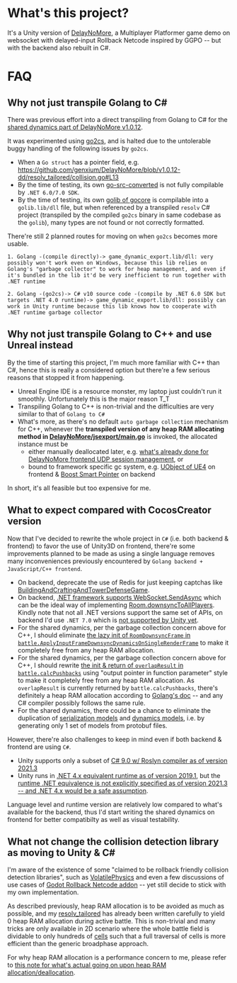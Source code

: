 # What's this project?
It's a Unity version of [DelayNoMore](https://github.com/genxium/DelayNoMore), a Multiplayer Platformer game demo on websocket with delayed-input Rollback Netcode inspired by GGPO -- but with the backend also rebuilt in C#.

# FAQ
## Why not just transpile Golang to C#
There was previous effort into a direct transpiling from Golang to C# for the [shared dynamics part of DelayNoMore v1.0.12](https://github.com/genxium/DelayNoMore/tree/v1.0.12-dd/jsexport). 

It was experimented using [go2cs](https://github.com/GridProtectionAlliance/go2cs), and is halted due to the untolerable buggy handling of the following issues by `go2cs`.
- When a `Go struct` has a pointer field, e.g. https://github.com/genxium/DelayNoMore/blob/v1.0.12-dd/resolv_tailored/collision.go#L13
- By the time of testing, its own [go-src-converted](https://github.com/GridProtectionAlliance/go2cs/tree/master/src/go-src-converted) is not fully compilable by `.NET 6.0/7.0 SDK`.
- By the time of testing, its own [golib of gocore](https://github.com/GridProtectionAlliance/go2cs/tree/master/src/gocore/golib) is compilable into a `golib.lib/dll` file, but when referenced by a transpiled `resolv` C# project (transpiled by the compiled `go2cs` binary in same codebase as the `golib`), many types are not found or not correctly formatted.

There're still 2 planned routes for moving on when `go2cs` becomes more usable. 
```
1. Golang -(compile directly)-> game_dynamic_export.lib/dll: very possibly won't work even on Windows, because this lib relies on Golang's "garbage collector" to work for heap management, and even if it's bundled in the lib it'd be very inefficient to run together with .NET runtime

2. Golang -(go2cs)-> C# v10 source code -(compile by .NET 6.0 SDK but targets .NET 4.0 runtime)-> game_dynamic_export.lib/dll: possibly can work in Unity runtime because this lib knows how to cooperate with .NET runtime garbage collector
```

## Why not just transpile Golang to C++ and use Unreal instead
By the time of starting this project, I'm much more familiar with C++ than C#, hence this is really a considered option but there're a few serious reasons that stopped it from happening.
- Unreal Engine IDE is a resource monster, my laptop just couldn't run it smoothly. Unfortunately this is the major reason T_T
- Transpiling Golang to C++ is non-trivial and the difficulties are very similar to that of `Golang to C#`
- What's more, as there's no default `auto garbage collection` mechanism for C++, whenever the __transpiled version of any heap RAM allocating method in [DelayNoMore/jsexport/main.go](https://github.com/genxium/DelayNoMore/blob/v1.0.12-dd/jsexport/main.go)__ is invoked, the allocated instance must be 
    - either manually deallocated later, e.g. [what's already done for DelayNoMore frontend UDP session management](https://github.com/genxium/DelayNoMore/blob/v1.0.12-dd/frontend/build-templates/jsb-link/frameworks/runtime-src/Classes/udp_session.cpp), or
    - bound to framework specific gc system, e.g. [UObject of UE4](https://docs.unrealengine.com/4.27/en-US/ProgrammingAndScripting/ProgrammingWithCPP/UnrealArchitecture/Objects/Optimizations/) on frontend & [Boost Smart Pointer](https://www.boost.org/doc/libs/1_55_0/libs/smart_ptr/smart_ptr.htm) on backend    

In short, it's all feasible but too expensive for me.

## What to expect compared with CocosCreator version 
Now that I've decided to rewrite the whole project in `C#` (i.e. both backend & frontend) to favor the use of Unity3D on frontend, there're some improvements planned to be made as using a single language removes many inconveniences previously encountered by `Golang backend + JavaScript/C++ frontend`.
   
- On backend, deprecate the use of Redis for just keeping captchas like [BuildingAndCraftingAndTowerDefenseGame](https://github.com/genxium/BuildingAndCraftingAndTowerDefenseGame/tree/redis-deprecated).
- On backend, [.NET framework supports WebSocket.SendAsync](https://learn.microsoft.com/en-us/dotnet/api/system.net.websockets.websocket.sendasync?view=net-7.0) which can be the ideal way of implementing [Room.downsyncToAllPlayers](https://github.com/genxium/DelayNoMore/blob/v1.0.12-dd/battle_srv/models/room.go#L1504). Kindly note that not all .NET versions support the same set of APIs, on backend I'd use `.NET 7.0` which is [not supported by Unity yet](https://docs.unity3d.com/Manual/CSharpCompiler.html).
- For the shared dynamics, per the garbage collection concern above for C++, I should eliminate [the lazy init of `RoomDownsyncFrame` in `battle.ApplyInputFrameDownsyncDynamicsOnSingleRenderFrame`](https://github.com/genxium/DelayNoMore/blob/v1.0.12-dd/jsexport/battle/battle.go#L606) to make it completely free from any heap RAM allocation.
- For the shared dynamics, per the garbage collection concern above for C++, I should rewrite [the init & return of `overlapResult` in `battle.calcPushbacks`](https://github.com/genxium/DelayNoMore/blob/v1.0.12-dd/jsexport/battle/battle.go#L196) using "output pointer in function parameter" style to make it completely free from any heap RAM allocation. As `overlapResult` is currently returned by `battle.calcPushbacks`, there's definitely a heap RAM allocation according to [Golang's doc](https://go.dev/doc/faq#stack_or_heap) -- and any C# compiler possibly follows the same rule.
- For the shared dynamics, there could be a chance to eliminate the duplication of [serialization models](https://github.com/genxium/DelayNoMore/blob/v1.0.12-dd/battle_srv/protos/room_downsync_frame.pb.go) and [dynamics models](https://github.com/genxium/DelayNoMore/blob/v1.0.12-dd/jsexport/battle/room_downsync_frame.go), i.e. by generating only 1 set of models from protobuf files.

However, there're also challenges to keep in mind even if both backend & frontend are using `C#`.
- Unity supports only a subset of [C# 9.0 w/ Roslyn compiler as of version 2021.3](https://docs.unity3d.com/Manual/CSharpCompiler.html)
- Unity runs in [.NET 4.x equivalent runtime as of version 2019.1](https://docs.unity3d.com/2019.1/Documentation/Manual/ScriptingRuntimeUpgrade.html), but the [runtime .NET equivalence is not explicitly specified as of version 2021.3 -- and .NET 4.x would be a safe assumption](https://docs.unity3d.com/Manual/dotnetProfileLimitations.html).

Language level and runtime version are relatively low compared to what's available for the backend, thus I'd start writing the shared dynamics on frontend for better compatibilty as well as visual testability.

## What not change the collision detection library as moving to Unity & C#
I'm aware of the existence of some "claimed to be rollback friendly collision detection libraries", such as [VolatilePhysics](https://github.com/ashoulson/VolatilePhysics) and even a few discussions of use cases of [Godot Rollback Netcode addon](https://godotengine.org/asset-library/asset/1165) -- yet still decide to stick with my own implementation.

As described previously, heap RAM allocation is to be avoided as much as possible, and my [resolv_tailored](https://github.com/genxium/DelayNoMore/tree/v1.0.12-dd/resolv_tailored) has already been written carefully to yield 0 heap RAM allocation during active battle. This is non-trivial and many tricks are only available in 2D scenario where the whole battle field is dividable to only hundreds of [cells](https://github.com/genxium/DelayNoMore/blob/v1.0.12-dd/resolv_tailored/cell.go) such that a full traversal of cells is more efficient than the generic broadphase approach.

For why heap RAM allocation is a performance concern to me, please refer to [this note for what's actual going on upon heap RAM allocation/deallocation](https://app.yinxiang.com/fx/b5affa04-b7d0-412f-9c74-6cf5f2bc6def).